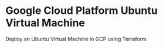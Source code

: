 # Google Cloud Platform Ubuntu Virtual Machine

Deploy an Ubuntu Virtual Machine in GCP using Terraform

